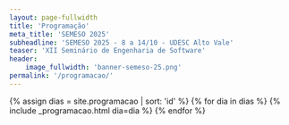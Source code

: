 ```yaml
---
layout: page-fullwidth
title: 'Programação'
meta_title: 'SEMESO 2025'
subheadline: 'SEMESO 2025 - 8 a 14/10 - UDESC Alto Vale'
teaser: 'XII Seminário de Engenharia de Software'
header:
    image_fullwidth: 'banner-semeso-25.png'
permalink: '/programacao/'
---
```


{% assign dias = site.programacao | sort: 'id' %}
{% for dia in dias %}
{% include _programacao.html dia=dia %}
{% endfor %}
